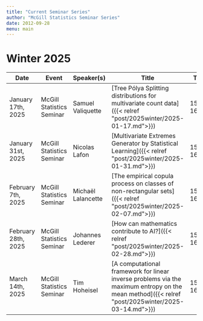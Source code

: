 ```yaml
---
title: "Current Seminar Series"
author: "McGill Statistics Seminar Series"
date: 2012-09-28
menu: main
---
```


# Winter 2025
| Date   | Event                     | Speaker(s)         | Title                                                                                                                                              | Time        | Location                                       |
|--------|---------------------------|--------------------|----------------------------------------------------------------------------------------------------------------------------------------------------|-------------|------------------------------------------------|
| January 17th, 2025 | McGill Statistics Seminar  | Samuel Valiquette | [Tree Pólya Splitting distributions for multivariate count data]({{< relref "post/2025winter/2025-01-17.md">}}) | 15:30-16:30  | In person: Burnside 1104 / [Zoom Link](https://mcgill.zoom.us/j/82903352833) |
| January 31st, 2025 | McGill Statistics Seminar  | Nicolas Lafon | [Multivariate Extremes Generator by Statistical Learning]({{< relref "post/2025winter/2025-01-31.md">}}) | 15:30-16:30  | In person: Burnside 1104 / [Zoom Link](https://mcgill.zoom.us/j/88929152266) |
| February 7th, 2025 | McGill Statistics Seminar  | Michaël Lalancette | [The empirical copula process on classes of non-rectangular sets]({{< relref "post/2025winter/2025-02-07.md">}}) | 15:30-16:30  | In person: Burnside 1104 / [Zoom Link](https://mcgill.zoom.us/j/81032144286) |
| February 28th, 2025 | McGill Statistics Seminar  | Johannes Lederer | [How can mathematics contribute to AI?]({{< relref "post/2025winter/2025-02-28.md">}}) | 15:30-16:30  | Online, retransmitted in Burnside 1104 / [Zoom Link](https://mcgill.zoom.us/j/89838224036) |
| March 14th, 2025 | McGill Statistics Seminar  | Tim Hoheisel | [A computational framework for linear inverse problems via the maximum entropy on the mean method]({{< relref "post/2025winter/2025-03-14.md">}}) | 15:30-16:30  | In person: Burnside 1104 / [Zoom Link](https://mcgill.zoom.us/j/88555780651) |